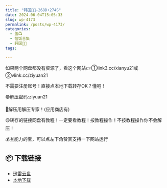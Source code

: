 ```yaml
---
title: "韩国🐷🐱-268D+274S"
date: 2024-06-04T15:05:33
slug: wp-4173
permalink: /posts/wp-4173/
categories:
  - 盖📺
  - 恰饭合集
  - 韩国🐷🐱
tags:

---
```


如果两个网盘都没有资源了，看这个网站👉①link3.cc/xianyu21或②vlink.cc/ziyuan21

不需要注册账号！直接点本地下载转存OK？懂吧！

🟢解压密码:ziyuan21

🔵解压用解压专家！(应用商店有)

🟡转存的链接网盘有教程！一定要看教程！按教程操作！不按教程操作你不会解压！

💰🈶能力的宝，可以点左下角赞赏支持一下网站运行

## 📦 下载链接
- [迅雷云盘](https://blziyuan21.com/pay-download/4173?key=686e090e1b&down_id=0)
- [本地下载](https://blziyuan21.com/pay-download/4173?key=686e090e1b&down_id=1)

